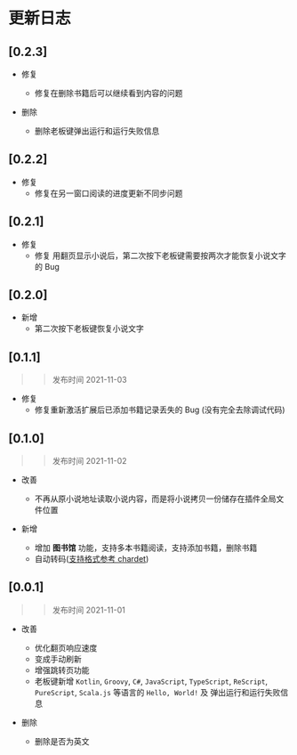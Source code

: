 # 更新日志

## [0.2.3]
- 修复
  - 修复在删除书籍后可以继续看到内容的问题

- 删除
  - 删除老板键弹出运行和运行失败信息

## [0.2.2]
- 修复
  - 修复在另一窗口阅读的进度更新不同步问题

## [0.2.1]

- 修复
  - 修复 用翻页显示小说后，第二次按下老板键需要按两次才能恢复小说文字的 Bug

## [0.2.0]

- 新增
  - 第二次按下老板键恢复小说文字

## [0.1.1]

> > 发布时间 2021-11-03

- 修复
  - 修复重新激活扩展后已添加书籍记录丢失的 Bug (没有完全去除调试代码)

## [0.1.0]

> > 发布时间 2021-11-02

- 改善

  - 不再从原小说地址读取小说内容，而是将小说拷贝一份储存在插件全局文件位置

- 新增
  - 增加 **图书馆** 功能，支持多本书籍阅读，支持添加书籍，删除书籍
  - 自动转码([支持格式参考 chardet](https://www.npmjs.com/package/chardet))

## [0.0.1]

> > 发布时间 2021-11-01

- 改善

  - 优化翻页响应速度
  - 变成手动刷新
  - 增强跳转页功能
  - 老板键新增 `Kotlin`, `Groovy`, `C#`, `JavaScript`, `TypeScript`, `ReScript`, `PureScript`, `Scala.js` 等语言的 `Hello, World!` 及 弹出运行和运行失败信息

- 删除
  - 删除是否为英文
